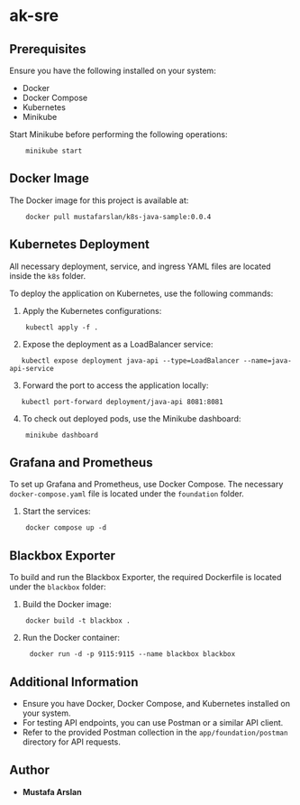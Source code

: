 # ak-sre

## Prerequisites
Ensure you have the following installed on your system:
- Docker
- Docker Compose
- Kubernetes
- Minikube

Start Minikube before performing the following operations:
```
    minikube start
```



## Docker Image
The Docker image for this project is available at:
```
    docker pull mustafarslan/k8s-java-sample:0.0.4
```


## Kubernetes Deployment
All necessary deployment, service, and ingress YAML files are located inside the `k8s` folder.

To deploy the application on Kubernetes, use the following commands:

1. Apply the Kubernetes configurations:
```
    kubectl apply -f .
```

2. Expose the deployment as a LoadBalancer service:
```
   kubectl expose deployment java-api --type=LoadBalancer --name=java-api-service 
```

3. Forward the port to access the application locally:
```
   kubectl port-forward deployment/java-api 8081:8081 
```


4. To check out deployed pods, use the Minikube dashboard:
```
    minikube dashboard
```

## Grafana and Prometheus
To set up Grafana and Prometheus, use Docker Compose. The necessary `docker-compose.yaml` file is located under the `foundation` folder.

1. Start the services:
```
    docker compose up -d
```


## Blackbox Exporter
To build and run the Blackbox Exporter, the required Dockerfile is located under the `blackbox` folder:

1. Build the Docker image:
```
    docker build -t blackbox .
```

2. Run the Docker container:
```
     docker run -d -p 9115:9115 --name blackbox blackbox
```


## Additional Information
- Ensure you have Docker, Docker Compose, and Kubernetes installed on your system.
- For testing API endpoints, you can use Postman or a similar API client.
- Refer to the provided Postman collection in the `app/foundation/postman` directory for API requests.

## Author
- **Mustafa Arslan**